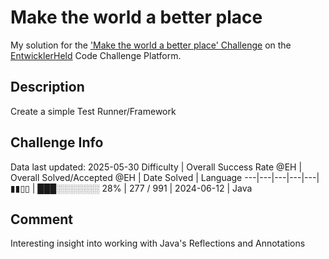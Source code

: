 # Make the world a better place

My solution for the ['Make the world a better place' Challenge](https://platform.entwicklerheld.de/challenge/make-the-world-a-better-place?technology=Java) on the [EntwicklerHeld](https://platform.entwicklerheld.de/) Code Challenge Platform.

## Description
Create a simple Test Runner/Framework

## Challenge Info
Data last updated: 2025-05-30
Difficulty | Overall Success Rate @EH | Overall Solved/Accepted @EH | Date Solved | Language
---|---|---|---|---|
▮▮▯▯ | ███░░░░░░░ 28% | 277 / 991 | 2024-06-12 | Java

## Comment
Interesting insight into working with Java's Reflections and Annotations